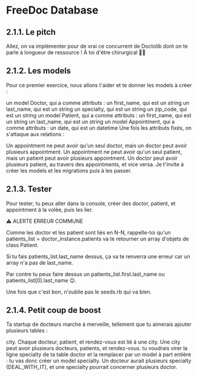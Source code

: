 # FreeDoc Database

## 2.1.1. Le pitch
Allez, on va implémenter pour de vrai ce concurrent de Doctolib dont on te parle à longueur de ressource ! À toi d'être chirurgical 👩‍⚕️

## 2.1.2. Les models
Pour ce premier exercice, nous allons t'aider et te donner les models à créer :

un model Doctor, qui a comme attributs :
un first_name, qui est un string
un last_name, qui est un string
un specialty, qui est un string
un zip_code, qui est un string
un model Patient, qui a comme attributs :
un first_name, qui est un string
un last_name, qui est un string
un model Appointment, qui a comme attributs :
un date, qui est un datetime
Une fois les attributs fixés, on s'attaque aux relations :

Un appointment ne peut avoir qu'un seul doctor, mais un doctor peut avoir plusieurs appointment.
Un appointment ne peut avoir qu'un seul patient, mais un patient peut avoir plusieurs appointment.
Un doctor peut avoir plusieurs patient, au travers des appointments, et vice versa.
Je t'invite à créer les models et les migrations puis à les passer.

## 2.1.3. Tester
Pour tester, tu peux aller dans la console, créer des doctor, patient, et appointment à la volée, puis les lier.

⚠️ ALERTE ERREUR COMMUNE

Comme les doctor et les patient sont liés en N-N, rappelle-toi qu'un patients_list = doctor_instance.patients va te retourner un array d'objets de class Patient.

Si tu fais patients_list.last_name dessus, ça va te renverra une erreur car un array n'a pas de last_name.

Par contre tu peux faire dessus un patients_list.first.last_name ou patients_list[0].last_name 😉.

Une fois que c'est bon, n'oublie pas le seeds.rb qui va bien.

## 2.1.4. Petit coup de boost
Ta startup de docteurs marche à merveille, tellement que tu aimerais ajouter plusieurs tables :

city. Chaque docteur, patient, et rendez-vous est lié à une city. Une city peut avoir plusieurs docteurs, patients, et rendez-vous.
tu voudrais virer la ligne specialty de ta table doctor et la remplacer par un model à part entière : tu vas donc créer un model specialty. Un docteur aurait plusieurs specialty (DEAL_WITH_IT), et une specialty pourrait concerner plusieurs doctor.

